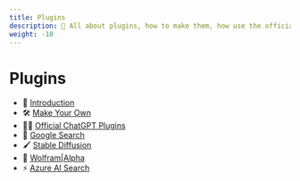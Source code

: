 ```yaml
---
title: Plugins
description: 🔌 All about plugins, how to make them, how use the official ChatGPT plugins, and how to configure custom plugins. 
weight: -10
---
```


# Plugins
* 🔌 [Introduction](./introduction.md)
* 🛠️ [Make Your Own](./make_your_own.md)
* 🧑‍💼 [Official ChatGPT Plugins](./chatgpt_plugins_openapi.md)
* 🔎 [Google Search](./google_search.md)
* 🖌️ [Stable Diffusion](./stable_diffusion.md)
* 🧠 [Wolfram|Alpha](./wolfram.md)
* ⚡ [Azure AI Search](./azure_ai_search.md)
